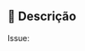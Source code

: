 ## :memo: Descrição
<!--Adicionar código da issue para vincular ao PR -->
Issue:  

<!-- Não vamos usar essa parte aqui a baixo, mas geralmente é descrito as alterações feitas no PR para o revisor saber -->



